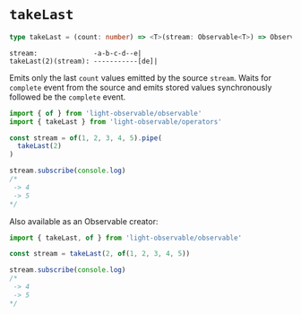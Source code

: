 # `takeLast`
```typescript
type takeLast = (count: number) => <T>(stream: Observable<T>) => Observable<T>
```

```
stream:              -a-b-c-d--e|
takeLast(2)(stream): -----------[de]|
```

Emits only the last `count` values emitted by the source `stream`. Waits for `complete` event from the source and emits stored values synchronously followed be the `complete` event.

```typescript
import { of } from 'light-observable/observable'
import { takeLast } from 'light-observable/operators'

const stream = of(1, 2, 3, 4, 5).pipe(
  takeLast(2)
)

stream.subscribe(console.log)
/*
 -> 4
 -> 5
*/
```

Also available as an Observable creator:
```typescript
import { takeLast, of } from 'light-observable/observable'

const stream = takeLast(2, of(1, 2, 3, 4, 5))

stream.subscribe(console.log)
/*
 -> 4
 -> 5
*/
```